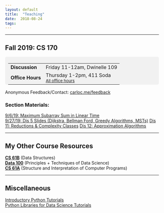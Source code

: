 ```yaml
---
layout: default
title:  "Teaching"
date:  2018-08-24
tags: 
---
```

---
## Fall 2019: CS 170

<div style="line-height: 180%; padding: 5px 10px 0px 10px; border-radius: 5px; background-color: #F1F1F1">

<table>
	<tr><td><b>Discussion</b></td><td>Friday 11-12am, Dwinelle 109</td></tr>
	<tr><td><b>Office Hours</b></td><td>Thursday 1-2pm, 411 Soda<br> <small><a href="https://cs170.org/schedule/calendar/">All office hours</a></small>
</td></tr>
</table>

<!-- Also available by <a href="https://mail.google.com/mail/?view=cm&fs=1&to=carlo@berkeley.edu&su=One-on-One Meeting&body=Two notes: Check my OH, Lab, Disc schedule on carloc.me. After exams I will send out a calendar for conference sign ups. Otherwise, email me and we can schedule a time together!">appointment</a>. --> 

</div>

Anonymous Feedback/Contact: [carloc.me/feedback](http://carloc.me/feedback.html)  

### Section Materials:

[9/6/19: Maximum Subarray Sum in Linear Time](/170dis2)  
[9/27/19: Dis 5 Slides (Dijkstra, Bellman Ford, Greedy Algorithms, MSTs)](https://docs.google.com/presentation/d/1F1QN1jPCeaV70aGrjvIBGkm4X_V36N5LN-8aEbtwzY8/edit?usp=sharing)
[Dis 11: Reductions & Complexity Classes](https://docs.google.com/presentation/d/1pD5gK_ENKGLQKGP0YlqcTCbBAkIeA6LZWHE6moZVrRk/edit?usp=sharing)
[Dis 12: Approximation Algorithms](https://docs.google.com/presentation/d/13Ff16w7ovYXL2hBHwgqw-jkpjbJOn8Ggr3Rm6zXa8PA/edit?usp=sharing)

---

## My Other Course Resources
**[CS 61B](/61b)** (Data Structures)  
**[Data 100](/ds)** (Principles + Techniques of Data Science)  
**[CS 61A](/cs61a)** (Structure and Interpretation of Computer Programs)

---
## Miscellaneous 
[Introductory Python Tutorials](/cs61a)  
[Python Libraries for Data Science Tutorials](/ds)